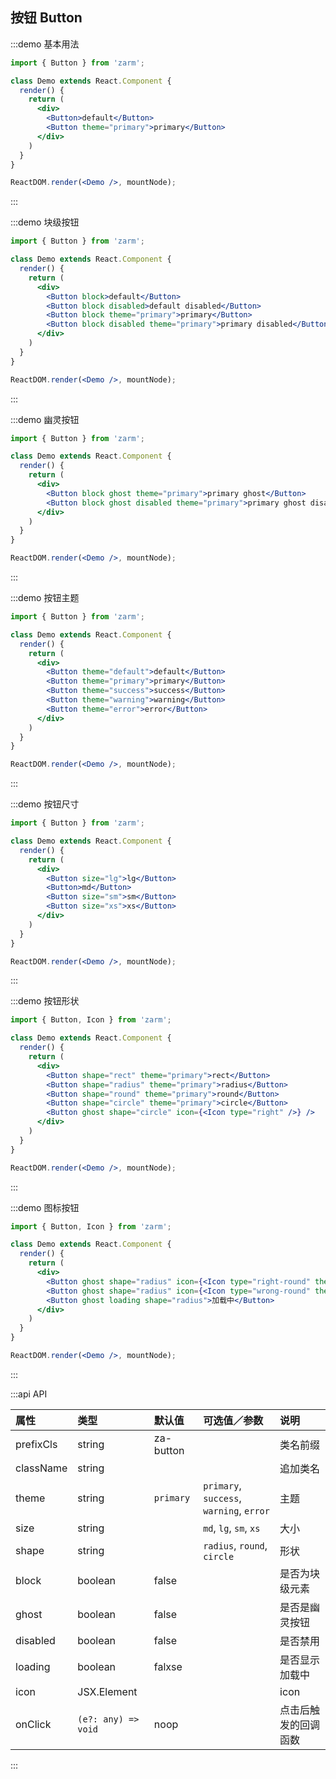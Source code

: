 ## 按钮 Button

:::demo 基本用法
```jsx
import { Button } from 'zarm';

class Demo extends React.Component {
  render() {
    return (
      <div>
        <Button>default</Button>
        <Button theme="primary">primary</Button>
      </div>
    )
  }
}

ReactDOM.render(<Demo />, mountNode);
```
:::


:::demo 块级按钮
```jsx
import { Button } from 'zarm';

class Demo extends React.Component {
  render() {
    return (
      <div>
        <Button block>default</Button>
        <Button block disabled>default disabled</Button>
        <Button block theme="primary">primary</Button>
        <Button block disabled theme="primary">primary disabled</Button>
      </div>
    )
  }
}

ReactDOM.render(<Demo />, mountNode);
```
:::


:::demo 幽灵按钮
```jsx
import { Button } from 'zarm';

class Demo extends React.Component {
  render() {
    return (
      <div>
        <Button block ghost theme="primary">primary ghost</Button>
        <Button block ghost disabled theme="primary">primary ghost disabled</Button>
      </div>
    )
  }
}

ReactDOM.render(<Demo />, mountNode);
```
:::


:::demo 按钮主题
```jsx
import { Button } from 'zarm';

class Demo extends React.Component {
  render() {
    return (
      <div>
        <Button theme="default">default</Button>
        <Button theme="primary">primary</Button>
        <Button theme="success">success</Button>
        <Button theme="warning">warning</Button>
        <Button theme="error">error</Button>
      </div>
    )
  }
}

ReactDOM.render(<Demo />, mountNode);
```
:::


:::demo 按钮尺寸
```jsx
import { Button } from 'zarm';

class Demo extends React.Component {
  render() {
    return (
      <div>
        <Button size="lg">lg</Button>
        <Button>md</Button>
        <Button size="sm">sm</Button>
        <Button size="xs">xs</Button>
      </div>
    )
  }
}

ReactDOM.render(<Demo />, mountNode);
```
:::


:::demo 按钮形状
```jsx
import { Button, Icon } from 'zarm';

class Demo extends React.Component {
  render() {
    return (
      <div>
        <Button shape="rect" theme="primary">rect</Button>
        <Button shape="radius" theme="primary">radius</Button>
        <Button shape="round" theme="primary">round</Button>
        <Button shape="circle" theme="primary">circle</Button>
        <Button ghost shape="circle" icon={<Icon type="right" />} />
      </div>
    )
  }
}

ReactDOM.render(<Demo />, mountNode);
```
:::


:::demo 图标按钮
```jsx
import { Button, Icon } from 'zarm';

class Demo extends React.Component {
  render() {
    return (
      <div>
        <Button ghost shape="radius" icon={<Icon type="right-round" theme="success" />}>正确</Button>
        <Button ghost shape="radius" icon={<Icon type="wrong-round" theme="error" />}>错误</Button>
        <Button ghost loading shape="radius">加载中</Button>
      </div>
    )
  }
}

ReactDOM.render(<Demo />, mountNode);
```
:::



:::api API

| 属性 | 类型 | 默认值 | 可选值／参数 | 说明 |
| :--- | :--- | :--- | :--- | :--- |
| prefixCls | string | za-button | | 类名前缀 |
| className | string | | | 追加类名 |
| theme | string | `primary` | `primary`, `success`, `warning`, `error` | 主题 |
| size | string | | `md`, `lg`, `sm`, `xs` | 大小 |
| shape | string | | `radius`, `round`, `circle` | 形状 |
| block | boolean | false | | 是否为块级元素 |
| ghost | boolean | false | | 是否是幽灵按钮 |
| disabled | boolean | false | | 是否禁用 |
| loading | boolean | falxse | | 是否显示加载中 |
| icon | JSX.Element | | | icon |
| onClick | <code>(e?: any) => void</code> | noop | | 点击后触发的回调函数 |

:::
